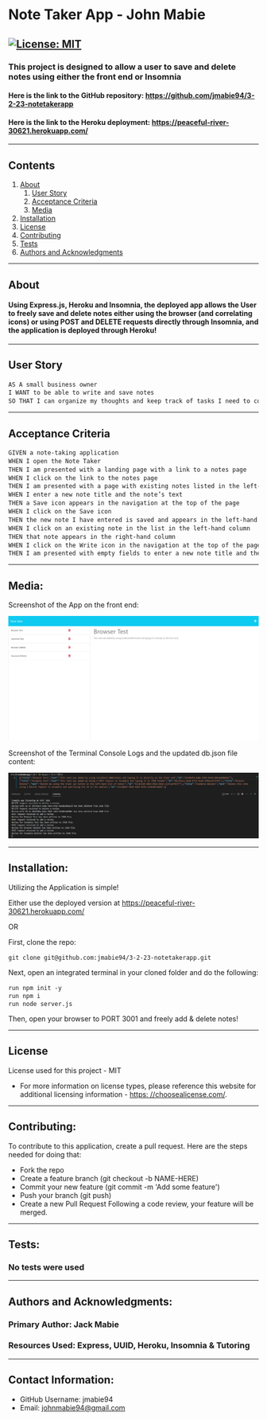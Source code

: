 # Note Taker App - John Mabie

[![License: MIT](https://img.shields.io/badge/License-MIT-yellow.svg)](https://opensource.org/licenses/MIT)
---
### This project is designed to allow a user to save and delete notes using either the front end or Insomnia

#### Here is the link to the GitHub repository: https://github.com/jmabie94/3-2-23-notetakerapp
#### Here is the link to the Heroku deployment: https://peaceful-river-30621.herokuapp.com/
---
## Contents
1. [About](#about)
    1. [User Story](#user%20story)
    2. [Acceptance Criteria](#acceptance%20criteria)
    3. [Media](#media)
2. [Installation](#installation)
3. [License](#license)
4. [Contributing](#contributing)
5. [Tests](#tests)
6. [Authors and Acknowledgments](#authors%20and%20acknowledgments)
---
## About

#### Using Express.js, Heroku and Insomnia, the deployed app allows the User to freely save and delete notes either using the browser (and correlating icons) or using POST and DELETE requests directly through Insomnia, and the application is deployed through Heroku!
---
## User Story

```md
AS A small business owner
I WANT to be able to write and save notes
SO THAT I can organize my thoughts and keep track of tasks I need to complete
```
---
## Acceptance Criteria

```md
GIVEN a note-taking application
WHEN I open the Note Taker
THEN I am presented with a landing page with a link to a notes page
WHEN I click on the link to the notes page
THEN I am presented with a page with existing notes listed in the left-hand column, plus empty fields to enter a new note title and the note’s text in the right-hand column
WHEN I enter a new note title and the note’s text
THEN a Save icon appears in the navigation at the top of the page
WHEN I click on the Save icon
THEN the new note I have entered is saved and appears in the left-hand column with the other existing notes
WHEN I click on an existing note in the list in the left-hand column
THEN that note appears in the right-hand column
WHEN I click on the Write icon in the navigation at the top of the page
THEN I am presented with empty fields to enter a new note title and the note’s text in the right-hand column
```
---

## Media:

Screenshot of the App on the front end:

![Front End Screenshot](./images/screencapture-localhost-3001-notes-2023-03-03-00_03_48.png)

Screenshot of the Terminal Console Logs and the updated db.json file content:

![Console Logs Screenshot](./images/notetakerapp%20console%20and%20db.PNG)

---

## Installation:

Utilizing the Application is simple!

Either use the deployed version at https://peaceful-river-30621.herokuapp.com/

OR

First, clone the repo:
    
    git clone git@github.com:jmabie94/3-2-23-notetakerapp.git

Next, open an integrated terminal in your cloned folder and do the following:
    
    run npm init -y
    run npm i
    run node server.js

Then, open your browser to PORT 3001 and freely add & delete notes!
    
---

## License
License used for this project - MIT
* For more information on license types, please reference this website for additional licensing information - [https: //choosealicense.com/](https://choosealicense.com/).
---
## Contributing:
To contribute to this application, create a pull request.
Here are the steps needed for doing that:
- Fork the repo
- Create a feature branch (git checkout -b NAME-HERE)
- Commit your new feature (git commit -m 'Add some feature')
- Push your branch (git push)
- Create a new Pull Request
Following a code review, your feature will be merged.
---
## Tests:

### No tests were used
---
## Authors and Acknowledgments:

### Primary Author: Jack Mabie

### Resources Used: Express, UUID, Heroku, Insomnia & Tutoring

---
## Contact Information:
* GitHub Username: jmabie94
* Email: johnmabie94@gmail.com
